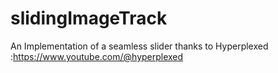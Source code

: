 # slidingImageTrack

An Implementation of a seamless slider thanks to Hyperplexed :https://www.youtube.com/@hyperplexed

